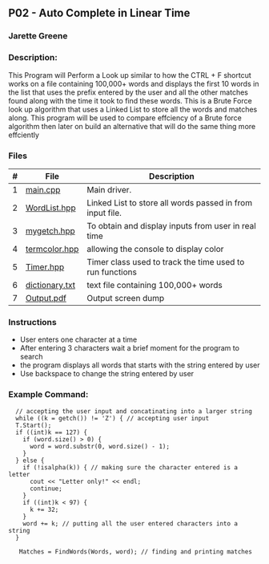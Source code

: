 ## P02 - Auto Complete in Linear Time 
### Jarette Greene
### Description:

   This Program will Perform a Look up similar to how the CTRL + F shortcut works on a file containing 100,000+
   words and displays the first 10 words in the list that uses the prefix entered by the user and all the other 
   matches found along with the time it took to find these words. This is a Brute Force look up algorithm that uses 
   a Linked List to store all the words and matches along. This program will be used to compare effciency of a Brute 
   force algorithm then later on build an alternative that will do the same thing more effciently 

### Files

|   #   | File             | Description                                        |
| :---: | ---------------  | -------------------------------------------------- |
|   1   | [main.cpp](https://github.com/Jarette/3013--Algorithms--Greene/blob/main/Assignment/P02/main.cpp)| Main driver.|
|   2   | [WordList.hpp](https://github.com/Jarette/3013--Algorithms--Greene/blob/main/Assignment/P02/WordList.hpp)|Linked List to store all words passed in from input file.|
|   3   | [mygetch.hpp](https://github.com/Jarette/3013--Algorithms--Greene/blob/main/Assignment/P02/mygetch.hpp)|To obtain and display inputs from user in real time |
|   4   | [termcolor.hpp](https://github.com/Jarette/3013--Algorithms--Greene/blob/main/Assignment/P02/termcolor.hpp)| allowing the console to display color|
|   5   | [Timer.hpp](https://github.com/Jarette/3013--Algorithms--Greene/blob/main/Assignment/P02/timer.hpp)| Timer class used to track the time used to run functions|
|   6   | [dictionary.txt](https://github.com/Jarette/3013--Algorithms--Greene/blob/main/Assignment/P02/dictionary.txt)|text file containing 100,000+ words|
|   7   | [Output.pdf](https://github.com/Jarette/3013--Algorithms--Greene/blob/main/Assignment/P02/Output.pdf)|Output screen dump|


### Instructions
  
  - User enters one character at a time 
  - After entering 3 characters wait a brief moment for the program to search
  - the program displays all words that starts with the string entered by user
  - Use backspace to change the string entered by user

### Example Command:

      // accepting the user input and concatinating into a larger string 
      while ((k = getch()) != 'Z') { // accepting user input
      T.Start();
      if ((int)k == 127) {
        if (word.size() > 0) {
          word = word.substr(0, word.size() - 1);
        }
      } else {
        if (!isalpha(k)) { // making sure the character entered is a letter
          cout << "Letter only!" << endl;
          continue;
        }
        if ((int)k < 97) {
          k += 32;
        }
        word += k; // putting all the user entered characters into a string
      }
      
       Matches = FindWords(Words, word); // finding and printing matches

